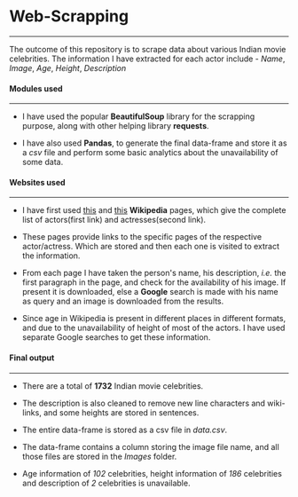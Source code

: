 # Web-Scrapping
---  
The outcome of this repository is to scrape data about various Indian movie celebrities. The information I have extracted for each actor include - _Name_, _Image_, _Age_, _Height_, _Description_  

#### Modules used  
---  
* I have used the popular **BeautifulSoup** library for the scrapping purpose, along with other helping library **requests**.  

* I have also used **Pandas**, to generate the final data-frame and store it as a _csv_ file and perform some basic analytics about the unavailability of some data.  

#### Websites used  
---  
* I have first used [this]("https://en.wikipedia.org/wiki/List_of_Indian_film_actors") and [this]("https://en.wikipedia.org/wiki/List_of_Indian_film_actresses") **Wikipedia** pages, which give the complete list of actors(first link) and actresses(second link).  

* These pages provide links to the specific pages of the respective actor/actress. Which are stored and then each one is visited to extract the information.  

* From each page I have taken the person's name, his description, _i.e._ the first paragraph in the page, and check for the availability of his image. If present it is downloaded, else a **Google** search is made with his name as query and an image is downloaded from the results.  

* Since age in Wikipedia is present in different places in different formats, and due to the unavailability of height of most of the actors. I have used separate Google searches to get these information.

#### Final output  
---  
* There are a total of **1732** Indian movie celebrities.  

* The description is also cleaned to remove new line characters and wiki-links, and some heights are stored in sentences.  

* The entire data-frame is stored as a csv file in _data.csv_.  

* The data-frame contains a column storing the image file name, and all those files are stored in the _Images_ folder.  

* Age information of _102_ celebrities, height information of _186_ celebrities and description of _2_ celebrities is unavailable.   
